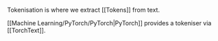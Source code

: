 Tokenisation is where we extract [[Tokens]] from text.

[[Machine Learning/PyTorch/PyTorch|PyTorch]] provides a tokeniser via [[TorchText]]. 